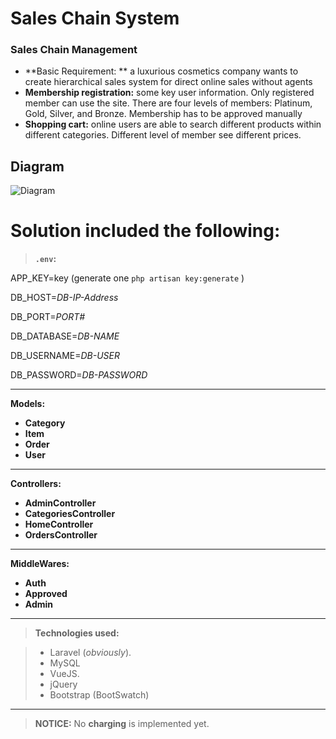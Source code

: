 Sales Chain System
===================


### Sales Chain Management  

- **Basic Requirement: ** a luxurious cosmetics company wants to create hierarchical sales system for direct online sales without agents
- **Membership registration:** some key user information.  Only registered member can use the site.  There are four levels of members:  Platinum, Gold, Silver, and Bronze.  Membership has to be approved manually
- **Shopping cart:**  online users are able to search different products within different categories.  Different level of member see different prices.


Diagram
------------

![Diagram](https://raw.githubusercontent.com/mustafawm/saleschain/master/SalesChainManagement.png)



# Solution included the following:

> **`.env`:**
> 
APP_KEY=key (generate one `php artisan key:generate` )

DB_HOST=_DB-IP-Address_

DB_PORT=_PORT#_

DB_DATABASE=_DB-NAME_

DB_USERNAME=_DB-USER_

DB_PASSWORD=_DB-PASSWORD_

----

 **Models:**

 - **Category** 
 - **Item** 
 - **Order**
 - **User**  

--------

 **Controllers:**

 - **AdminController** 
 - **CategoriesController** 
 - **HomeController**
 - **OrdersController** 

--------

 **MiddleWares:**

 - **Auth** 
 - **Approved** 
 - **Admin**

----

 > **Technologies used:**

> - Laravel (_obviously_).
> - MySQL
> - VueJS.
> - jQuery
> - Bootstrap (BootSwatch)


---
 > **NOTICE:**
 > No **charging** is implemented yet. 
